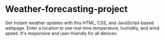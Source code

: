 # Weather-forecasting-project
Get instant weather updates with this HTML, CSS, and JavaScript-based webpage. Enter a location to see real-time temperature, humidity, and wind speed. It's responsive and user-friendly for all devices.

